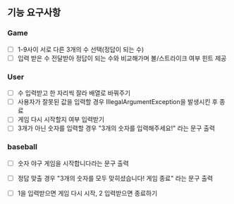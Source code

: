 ## 기능 요구사항

### Game
- [ ] 1-9사이 서로 다른 3개의 수 선택(정답이 되는 수)
- [ ] 입력 받은 수 전달받아 정답이 되는 수와 비교해가며 볼/스트라이크 여부 힌트 제공

### User
- [ ] 수 입력받고 한 자리씩 잘라 배열로 바꿔주기
- [ ] 사용자가 잘못된 값을 입력할 경우 IllegalArgumentException을 발생시킨 후 종료
- [ ] 게임 다시 시작할지 여부 입력받기
- [ ] 3개가 아닌 숫자를 입력할 경우 "3개의 숫자를 입력해주세요!" 라는 문구 출력

### baseball

- [ ] 숫자 야구 게임을 시작합니다라는 문구 출력
- [ ] 정답 맞출 경우 "3개의 숫자를 모두 맞히셨습니다! 게임 종료" 라는 문구 출력
- [ ] 1을 입력받으면 게임 다시 시작, 2 입력받으면 종료하기

